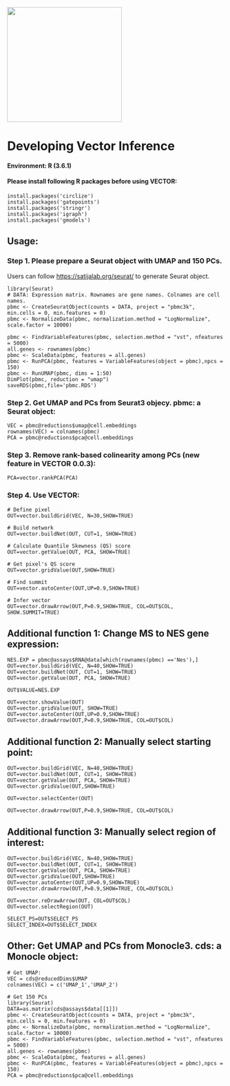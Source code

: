 <img src="https://github.com/jumphone/BEER/blob/master/DATA/Vector_LOGO.png" width="266">

# Developing Vector Inference

#### Environment: R (3.6.1)

#### Please install following R packages before using VECTOR:

    install.packages('circlize')
    install.packages('gatepoints')
    install.packages('stringr')
    install.packages('igraph')
    install.packages('gmodels')

## Usage:

### Step 1. Please prepare a Seurat object with UMAP and 150 PCs.
Users can follow https://satijalab.org/seurat/ to generate Seurat object.

    library(Seurat)
    # DATA: Expression matrix. Rownames are gene names. Colnames are cell names.
    pbmc <- CreateSeuratObject(counts = DATA, project = "pbmc3k", min.cells = 0, min.features = 0)
    pbmc <- NormalizeData(pbmc, normalization.method = "LogNormalize", scale.factor = 10000)

    pbmc <- FindVariableFeatures(pbmc, selection.method = "vst", nfeatures = 5000)
    all.genes <- rownames(pbmc)
    pbmc <- ScaleData(pbmc, features = all.genes)
    pbmc <- RunPCA(pbmc, features = VariableFeatures(object = pbmc),npcs = 150)
    pbmc <- RunUMAP(pbmc, dims = 1:50)
    DimPlot(pbmc, reduction = "umap")
    saveRDS(pbmc,file='pbmc.RDS')

### Step 2. Get UMAP and PCs from Seurat3 objecy. pbmc: a Seurat object:

    VEC = pbmc@reductions$umap@cell.embeddings
    rownames(VEC) = colnames(pbmc)
    PCA = pbmc@reductions$pca@cell.embeddings


### Step 3. Remove rank-based colinearity among PCs (new feature in VECTOR 0.0.3):   

    PCA=vector.rankPCA(PCA)

### Step 4. Use VECTOR:


    # Define pixel
    OUT=vector.buildGrid(VEC, N=30,SHOW=TRUE)
    
    # Build network
    OUT=vector.buildNet(OUT, CUT=1, SHOW=TRUE)
    
    # Calculate Quantile Skewness (QS) score
    OUT=vector.getValue(OUT, PCA, SHOW=TRUE)
    
    # Get pixel's QS score
    OUT=vector.gridValue(OUT,SHOW=TRUE)
    
    # Find summit
    OUT=vector.autoCenter(OUT,UP=0.9,SHOW=TRUE)
    
    # Infer vector
    OUT=vector.drawArrow(OUT,P=0.9,SHOW=TRUE, COL=OUT$COL, SHOW.SUMMIT=TRUE)


## Additional function 1: Change MS to NES gene expression:

    NES.EXP = pbmc@assays$RNA@data[which(rownames(pbmc) =='Nes'),]
    OUT=vector.buildGrid(VEC, N=40,SHOW=TRUE)
    OUT=vector.buildNet(OUT, CUT=1, SHOW=TRUE)
    OUT=vector.getValue(OUT, PCA, SHOW=TRUE)

    OUT$VALUE=NES.EXP

    OUT=vector.showValue(OUT)
    OUT=vector.gridValue(OUT, SHOW=TRUE)
    OUT=vector.autoCenter(OUT,UP=0.9,SHOW=TRUE)
    OUT=vector.drawArrow(OUT,P=0.9,SHOW=TRUE, COL=OUT$COL)

    
## Additional function 2: Manually select starting point:

    OUT=vector.buildGrid(VEC, N=40,SHOW=TRUE)
    OUT=vector.buildNet(OUT, CUT=1, SHOW=TRUE)
    OUT=vector.getValue(OUT, PCA, SHOW=TRUE)
    OUT=vector.gridValue(OUT,SHOW=TRUE)

    OUT=vector.selectCenter(OUT)

    OUT=vector.drawArrow(OUT,P=0.9,SHOW=TRUE, COL=OUT$COL)

## Additional function 3: Manually select region of interest:

    OUT=vector.buildGrid(VEC, N=40,SHOW=TRUE)
    OUT=vector.buildNet(OUT, CUT=1, SHOW=TRUE)
    OUT=vector.getValue(OUT, PCA, SHOW=TRUE)
    OUT=vector.gridValue(OUT,SHOW=TRUE)
    OUT=vector.autoCenter(OUT,UP=0.9,SHOW=TRUE)
    OUT=vector.drawArrow(OUT,P=0.9,SHOW=TRUE, COL=OUT$COL)

    OUT=vector.reDrawArrow(OUT, COL=OUT$COL)
    OUT=vector.selectRegion(OUT)

    SELECT_PS=OUT$SELECT_PS
    SELECT_INDEX=OUT$SELECT_INDEX




## Other: Get UMAP and PCs from Monocle3. cds: a Monocle object:
   
    # Get UMAP:
    VEC = cds@reducedDims$UMAP
    colnames(VEC) = c('UMAP_1','UMAP_2')
    
    # Get 150 PCs
    library(Seurat)
    DATA=as.matrix(cds@assays$data[[1]])
    pbmc <- CreateSeuratObject(counts = DATA, project = "pbmc3k", min.cells = 0, min.features = 0)
    pbmc <- NormalizeData(pbmc, normalization.method = "LogNormalize", scale.factor = 10000)
    pbmc <- FindVariableFeatures(pbmc, selection.method = "vst", nfeatures = 5000)
    all.genes <- rownames(pbmc)
    pbmc <- ScaleData(pbmc, features = all.genes)
    pbmc <- RunPCA(pbmc, features = VariableFeatures(object = pbmc),npcs = 150)
    PCA = pbmc@reductions$pca@cell.embeddings


